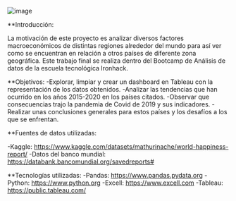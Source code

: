 

![image](https://i.pinimg.com/736x/60/67/ef/6067efcc697b537694f5c9d67a848b66--world-happiness-finding-happiness.jpg)


**Introducción:

La motivación de este proyecto es analizar diversos factores macroeconómicos de distintas regiones alrededor del mundo para así ver como se encuentran en relación a otros países de diferente zona geográfica.
Este trabajo final se realiza dentro del Bootcamp de Análisis de datos de la escuela tecnológica Ironhack.

**Objetivos:
-Explorar, limpiar y crear un dashboard en Tableau con la representación de los datos obtenidos.
-Analizar las tendencias que han ocurrido en los años 2015-2020 en los países citados.
-Observar que consecuencias trajo la pandemia de Covid de 2019 y sus indicadores.
-Realizar unas conclusiones generales para estos países y los desafíos a los que se enfrentan.


**Fuentes de datos utilizadas:

-Kaggle: https://www.kaggle.com/datasets/mathurinache/world-happiness-report/
-Datos del banco mundial: https://databank.bancomundial.org/savedreports# 

**Tecnologías utilizadas:
-Pandas: https://www.pandas.pydata.org
-Python: https://www.python.org
-Excell: https://www.excell.com
-Tableau: https://public.tableau.com/
